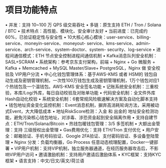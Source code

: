 # 项目功能特点

•	并发：支持 10~100 万 QPS 级交易吞吐
•	多链：原生支持 ETH / Tron / Solana / BTC
•	技术特点：高性能、模块化、安全审计友好
•	当前进度：已完成约 60%，已验证稳定性与安全性
•	10大核心核心模块：user-service、billing- service、moneyin-service、moneyout- service、kms-service、admin-service、arch-service、system-doctor、system- security、log-service
•	进程间通信模式：ETH 节点安全控制进程间通信机制
•	Kafka消息队列安全机制：SASL+SCRAM
•	系统架构：参考京东支付架构，前端 + Nginx + Go 微服务 + Kafka + Memcached + MySQL Master/Slave+ PostgreSQL，Nginx 做 安全校验及 VIP用户分流
•	中心化钱包管理体系：基于AWS-KMS 或者 HSM的 钱包自动生成及密钥管理机制，一次性100万钱包生成及密钥管理机制，1万个钱包对应1个热钱包及一个温钱包。AWS-KMS 安全签名功能
•	记账系统安全机制：三重校验，本库/Log/外库，每日自动校验及对账单功能
•	代码安全机制：全文件外库Hash自动化校验
•	系统安全机制：6套常规风险极速解决方案及自动化脚本支持
•	钱包地址资金变化监控机制：Event消息机制，摒弃高消耗轮询方法，采用被动式Event，大大降低成本
•	地址RiskScore检测：入金 和 出金的 地址安全检测功能，避免污染核心钱包地址，对涉毒、涉恐资金起到安全隔离作用
•	支持自建节点：ETH/Tron/Solana/Bitcoin
•	热钱包暖钱包管理：3/5 多签机制
•	大额出金管理：支持 三级授权出金管理
•	Gas费用优化：支持 ETH/Tron 支付优化
•	用户安全：邮箱验证、手机号码验证、Google 2FA验证、支付密码验证、多设备登陆管理
•	Nginx 分发：负载均衡器，Go Process 任意动态梳理配置，Docker一键部署
•	VIP用户机制：支持VIP机制，独立服务器通道，在经历服务器攻击后，不影响VIP用户访问
•	邀请激励机制：支持用户邀请后激励体系
•	KYC框架：支持KYC框架
•	语言支持：中文/日文/英文/荷兰语
